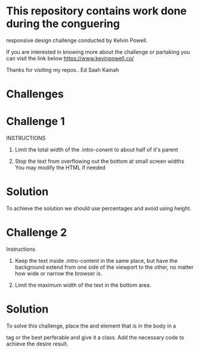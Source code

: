 # This repository contains work done during the conguering 
responsive design challenge conducted by Kelvin Powell. 

If you are interested in knowing more about the challenge 
or partaking you can visit the link below
https://www.kevinpowell.co/

Thanks for visiting my repos..
Ed Saah Kainah

# Challenges

# Challenge 1
INSTRUCTIONS

 1) Limit the total width of the .intro-conent to about half of it's parent
 
 2) Stop the text from overflowing out the bottom at small screen widths You may modify the HTML if needed

 # Solution
 To achieve the solution we should use percentages and avoid using height. 

# Challenge 2
Instructions

 1) Keep the text inside .intro-content in the same place, but have the background
    extend from one side of the viewport to the other, no matter how wide or narrow the browser is.
 
 2) Limit the maximum width of the text in the
    bottom area.

# Solution
To solve this challenge, place the <heading> and <paragraph> element that is in the body in a <div> tag or the best perferable and give it a class. 
Add the necessary code to achieve the desire result.